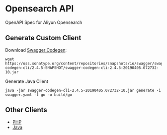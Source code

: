 # Opensearch API
OpenAPI Spec for Aliyun Opensearch



## Generate Custom Client

Download [Swagger Codegen](https://github.com/swagger-api/swagger-codegen):
```shell
wget https://oss.sonatype.org/content/repositories/snapshots/io/swagger/swagger-codegen-cli/2.4.5-SNAPSHOT/swagger-codegen-cli-2.4.5-20190405.072732-10.jar
```

Generate Java Client
```shell
java -jar swagger-codegen-cli-2.4.5-20190405.072732-10.jar generate -i swagger.yaml -l go -o build/go
```



## Other Clients

* [PHP](https://packagist.org/packages/opensearch-dev/opensearch)
* [Java](https://help.aliyun.com/document_detail/52293.html?spm=a2c4g.11174283.6.629.60a75a19im4b5i)